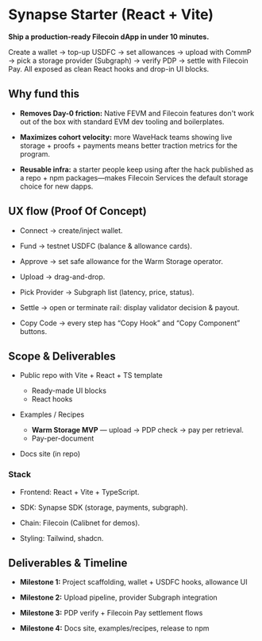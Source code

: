 # Synapse Starter (React + Vite)

**Ship a production-ready Filecoin dApp in under 10 minutes.**

Create a wallet → top-up USDFC → set allowances → upload with CommP → pick a storage provider (Subgraph) → verify PDP → settle with Filecoin Pay. All exposed as clean React hooks and drop-in UI blocks.

## Why fund this

- **Removes Day-0 friction:** Native FEVM and Filecoin features don't work out of the box with standard EVM dev tooling and boilerplates.

- **Maximizes cohort velocity:** more WaveHack teams showing live storage + proofs + payments means better traction metrics for the program.

- **Reusable infra:** a starter people keep using after the hack published as a repo + npm packages—makes Filecoin Services the default storage choice for new dapps.

## UX flow (Proof Of Concept)

- Connect → create/inject wallet.

- Fund → testnet USDFC (balance & allowance cards).

- Approve → set safe allowance for the Warm Storage operator.

- Upload → drag-and-drop.

- Pick Provider → Subgraph list (latency, price, status).

- Settle → open or terminate rail: display validator decision & payout.

- Copy Code → every step has “Copy Hook” and “Copy Component” buttons.

## Scope & Deliverables

- Public repo with Vite + React + TS template
    - Ready-made UI blocks
    - React hooks
    
- Examples / Recipes
    - **Warm Storage MVP** — upload → PDP check → pay per retrieval.
    - Pay-per-document
    
- Docs site (in repo)

### Stack

- Frontend: React + Vite + TypeScript.

- SDK: Synapse SDK (storage, payments, subgraph).

- Chain: Filecoin (Calibnet for demos).

- Styling: Tailwind, shadcn.

## Deliverables & Timeline

- **Milestone 1:** Project scaffolding, wallet + USDFC hooks, allowance UI

- **Milestone 2:** Upload pipeline, provider Subgraph integration

- **Milestone 3:** PDP verify + Filecoin Pay settlement flows

- **Milestone 4:** Docs site, examples/recipes, release to npm
